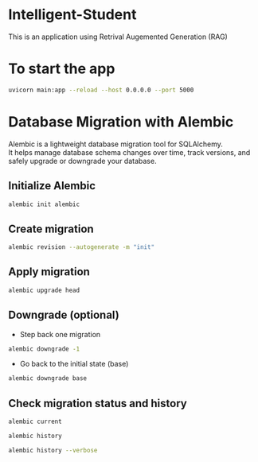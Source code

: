 # Intelligent-Student
This is an application using Retrival Augemented Generation (RAG)
# To start the app
~~~bash
uvicorn main:app --reload --host 0.0.0.0 --port 5000
~~~

# Database Migration with Alembic

Alembic is a lightweight database migration tool for SQLAlchemy.  
It helps manage database schema changes over time, track versions, and safely upgrade or downgrade your database.
 
## Initialize Alembic
```bash
alembic init alembic
```
## Create migration
```bash
alembic revision --autogenerate -m "init"
```
## Apply migration
```bash
alembic upgrade head
```
## Downgrade (optional)
- Step back one migration
```bash
alembic downgrade -1
```
- Go back to the initial state (base)
```bash
alembic downgrade base
```
## Check migration status and history
```bash
alembic current
```
```bash
alembic history
```
```bash
alembic history --verbose
```
